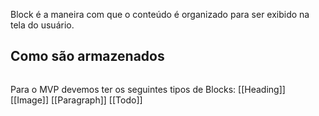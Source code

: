 Block é a maneira com que o conteúdo é organizado para ser exibido na tela do usuário.

## Como são armazenados

```json

```

Para o MVP devemos ter os seguintes tipos de Blocks:
[[Heading]]
[[Image]]
[[Paragraph]]
[[Todo]]
